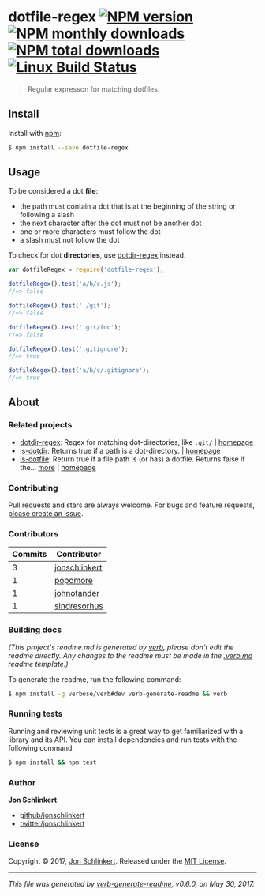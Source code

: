 # dotfile-regex [![NPM version](https://img.shields.io/npm/v/dotfile-regex.svg?style=flat)](https://www.npmjs.com/package/dotfile-regex) [![NPM monthly downloads](https://img.shields.io/npm/dm/dotfile-regex.svg?style=flat)](https://npmjs.org/package/dotfile-regex) [![NPM total downloads](https://img.shields.io/npm/dt/dotfile-regex.svg?style=flat)](https://npmjs.org/package/dotfile-regex) [![Linux Build Status](https://img.shields.io/travis/regexhq/dotfile-regex.svg?style=flat&label=Travis)](https://travis-ci.org/regexhq/dotfile-regex)

> Regular expresson for matching dotfiles.

## Install

Install with [npm](https://www.npmjs.com/):

```sh
$ npm install --save dotfile-regex
```

## Usage

To be considered a dot **file**:

* the path must contain a dot that is at the beginning of the string or following a slash
* the next character after the dot must not be another dot
* one or more characters must follow the dot
* a slash must not follow the dot

To check for dot **directories**, use [dotdir-regex](https://github.com/regexps/dotdir-regex) instead.

```js
var dotfileRegex = require('dotfile-regex');

dotfileRegex().test('a/b/c.js');
//=> false

dotfileRegex().test('./git');
//=> false

dotfileRegex().test('.git/foo');
//=> false

dotfileRegex().test('.gitignore');
//=> true

dotfileRegex().test('a/b/c/.gitignore');
//=> true
```

## About

### Related projects

* [dotdir-regex](https://www.npmjs.com/package/dotdir-regex): Regex for matching dot-directories, like `.git/` | [homepage](https://github.com/regexps/dotdir-regex "Regex for matching dot-directories, like `.git/`")
* [is-dotdir](https://www.npmjs.com/package/is-dotdir): Returns true if a path is a dot-directory. | [homepage](https://github.com/jonschlinkert/is-dotdir "Returns true if a path is a dot-directory.")
* [is-dotfile](https://www.npmjs.com/package/is-dotfile): Return true if a file path is (or has) a dotfile. Returns false if the… [more](https://github.com/jonschlinkert/is-dotfile) | [homepage](https://github.com/jonschlinkert/is-dotfile "Return true if a file path is (or has) a dotfile. Returns false if the path is a dot directory.")

### Contributing

Pull requests and stars are always welcome. For bugs and feature requests, [please create an issue](../../issues/new).

### Contributors

| **Commits** | **Contributor** | 
| --- | --- |
| 3 | [jonschlinkert](https://github.com/jonschlinkert) |
| 1 | [popomore](https://github.com/popomore) |
| 1 | [johnotander](https://github.com/johnotander) |
| 1 | [sindresorhus](https://github.com/sindresorhus) |

### Building docs

_(This project's readme.md is generated by [verb](https://github.com/verbose/verb-generate-readme), please don't edit the readme directly. Any changes to the readme must be made in the [.verb.md](.verb.md) readme template.)_

To generate the readme, run the following command:

```sh
$ npm install -g verbose/verb#dev verb-generate-readme && verb
```

### Running tests

Running and reviewing unit tests is a great way to get familiarized with a library and its API. You can install dependencies and run tests with the following command:

```sh
$ npm install && npm test
```

### Author

**Jon Schlinkert**

* [github/jonschlinkert](https://github.com/jonschlinkert)
* [twitter/jonschlinkert](https://twitter.com/jonschlinkert)

### License

Copyright © 2017, [Jon Schlinkert](https://github.com/jonschlinkert).
Released under the [MIT License](LICENSE).

***

_This file was generated by [verb-generate-readme](https://github.com/verbose/verb-generate-readme), v0.6.0, on May 30, 2017._